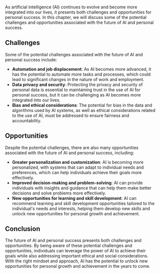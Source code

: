 
As artificial intelligence (AI) continues to evolve and become more integrated into our lives, it presents both challenges and opportunities for personal success. In this chapter, we will discuss some of the potential challenges and opportunities associated with the future of AI and personal success.

Challenges
----------

Some of the potential challenges associated with the future of AI and personal success include:

* **Automation and job displacement**: As AI becomes more advanced, it has the potential to automate more tasks and processes, which could lead to significant changes in the nature of work and employment.
* **Data privacy and security**: Protecting the privacy and security of personal data is essential to maintaining trust in the use of AI for personal success, but it can be challenging as AI becomes more integrated into our lives.
* **Bias and ethical considerations**: The potential for bias in the data and algorithms used by AI systems, as well as ethical considerations related to the use of AI, must be addressed to ensure fairness and accountability.

Opportunities
-------------

Despite the potential challenges, there are also many opportunities associated with the future of AI and personal success, including:

* **Greater personalization and customization**: AI is becoming more personalized, with systems that can adapt to individual needs and preferences, which can help individuals achieve their goals more effectively.
* **Improved decision-making and problem-solving**: AI can provide individuals with insights and guidance that can help them make better decisions and solve problems more effectively.
* **New opportunities for learning and skill development**: AI can recommend learning and skill development opportunities tailored to the individual's needs and interests, helping them develop new skills and unlock new opportunities for personal growth and achievement.

Conclusion
----------

The future of AI and personal success presents both challenges and opportunities. By being aware of these potential challenges and opportunities, individuals can leverage the power of AI to achieve their goals while also addressing important ethical and social considerations. With the right mindset and approach, AI has the potential to unlock new opportunities for personal growth and achievement in the years to come.
